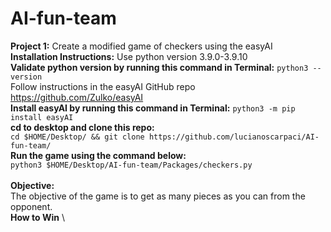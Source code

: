# AI-fun-team
**Project 1:**
Create a modified game of checkers using the easyAI \
**Installation Instructions:**
Use python version 3.9.0-3.9.10 \
**Validate python version by running this command in Terminal:**
```python3 --version``` \
Follow instructions in the easyAI GitHub repo https://github.com/Zulko/easyAI \
**Install easyAI by running this command in Terminal:**
```python3 -m pip install easyAI``` \
**cd to desktop and clone this repo:** \
```cd $HOME/Desktop/ && git clone https://github.com/lucianoscarpaci/AI-fun-team/``` \
**Run the game using the command below:** \
```python3 $HOME/Desktop/AI-fun-team/Packages/checkers.py``` \
\
**Objective:** \
The objective of the game is to get as many pieces as you can from the opponent. \
**How to Win** \




